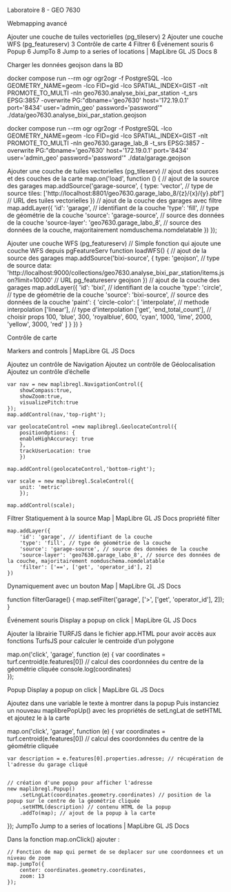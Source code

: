 Laboratoire 8 - GEO 7630

Webmapping avancé


Ajouter une couche de tuiles vectorielles (pg_tileserv)	2
Ajouter une couche WFS (pg_featureserv)	3
Contrôle de carte	4
Filtrer	6
Événement souris	6
Popup	6
JumpTo	8
Jump to a series of locations | MapLibre GL JS Docs	8







Charger les données geojson dans la BD

docker compose run --rm ogr ogr2ogr -f PostgreSQL -lco GEOMETRY_NAME=geom -lco FID=gid -lco SPATIAL_INDEX=GIST -nlt PROMOTE_TO_MULTI  -nln geo7630.analyse_bixi_par_station  -t_srs EPSG:3857  -overwrite PG:"dbname='geo7630' host='172.19.0.1' port='8434' user='admin_geo' password='password'"  ./data/geo7630.analyse_bixi_par_station.geojson

docker compose run --rm ogr ogr2ogr -f PostgreSQL -lco GEOMETRY_NAME=geom -lco FID=gid -lco SPATIAL_INDEX=GIST -nlt PROMOTE_TO_MULTI  -nln geo7630.garage_lab_8  -t_srs EPSG:3857  -overwrite PG:"dbname='geo7630' host='172.19.0.1' port='8434' user='admin_geo' password='password'"  ./data/garage.geojson

Ajouter une couche de tuiles vectorielles (pg_tileserv)
// ajout des sources et des couches de la carte
map.on('load', function () {
    // ajout de la source des garages
    map.addSource('garage-source', {
        type: 'vector', // type de source
        tiles: ['http://localhost:8801/geo7630.garage_labo_8/{z}/{x}/{y}.pbf'] // URL des tuiles vectorielles
    })
    // ajout de la couche des garages avec filtre
    map.addLayer({
        'id': 'garage', // identifiant de la couche
        'type': 'fill', // type de géométrie de la couche
        'source': 'garage-source', // source des données de la couche
        'source-layer': 'geo7630.garage_labo_8', // source des données de la couche, majoritairement nomduschema.nomdelatable
    })
});


Ajouter une couche WFS (pg_featureserv)
// Simple fonction qui ajoute une couche WFS depuis pgFeatureServ
function loadWFS() {
    // ajout de la source des garages
    map.addSource('bixi-source', {
        type: 'geojson', // type de source
        data: 'http://localhost:9000/collections/geo7630.analyse_bixi_par_station/items.json?limit=10000' // URL pg_featureserv geojson
    })
    // ajout de la couche des garages
    map.addLayer({
        'id': 'bixi', // identifiant de la couche
        'type': 'circle', // type de géométrie de la couche
        'source': 'bixi-source', // source des données de la couche
        'paint': {
            'circle-color': [
                'interpolate', // methode interpolation
                ['linear'], // type d'interpolation
                ['get', 'end_total_count'], // choisir props
                100,
                'blue',
                300,
                'royalblue',
                600,
                'cyan',
                1000,
                'lime',
                2000,
                'yellow',
                3000,
                'red'
            ]
        }
    })
}


Contrôle de carte

Markers and controls | MapLibre GL JS Docs

Ajoutez un contrôle de Navigation
Ajoutez un contrôle de Géolocalisation
Ajoutez un contrôle d’échelle




    var nav = new maplibregl.NavigationControl({
        showCompass:true,
        showZoom:true,
        visualizePitch:true
    });
    map.addControl(nav,'top-right');
   
    var geolocateControl =new maplibregl.GeolocateControl({
        positionOptions: {
        enableHighAccuracy: true
        },
        trackUserLocation: true
        })
   
    map.addControl(geolocateControl,'bottom-right');
   
    var scale = new maplibregl.ScaleControl({
        unit: 'metric'
        });
           
    map.addControl(scale);


Filtrer
Statiquement à la source
Map | MapLibre GL JS Docs propriété filter

    map.addLayer({
        'id': 'garage', // identifiant de la couche
        'type': 'fill', // type de géométrie de la couche
        'source': 'garage-source', // source des données de la couche
        'source-layer': 'geo7630.garage_labo_8', // source des données de la couche, majoritairement nomduschema.nomdelatable
        'filter': ['==', ['get', 'operator_id'], 2]
    })


Dynamiquement avec un bouton
Map | MapLibre GL JS Docs

function filterGarage() {
map.setFilter('garage', ['>', ['get', 'operator_id'], 2]);
}

Événement souris
Display a popup on click | MapLibre GL JS Docs

Ajouter la librairie TURFJS dans le fichier app.HTML pour avoir accès aux fonctions TurfsJS pour calculer le centroide d’un polygone


 <script src="https://cdnjs.cloudflare.com/ajax/libs/Turf.js/6.5.0/turf.min.js"></script>



map.on('click', 'garage', function (e) {
    var coordinates = turf.centroid(e.features[0]) // calcul des coordonnées du centre de la géométrie cliquée
    console.log(coordinates)	
});

Popup
Display a popup on click | MapLibre GL JS Docs

Ajoutez dans une variable le texte à montrer dans la popup
Puis instanciez un nouveau maplibrePopUp() avec les propriétés
de setLngLat
de setHTML
et ajoutez le à la carte


map.on('click', 'garage', function (e) {
    var coordinates = turf.centroid(e.features[0]) // calcul des coordonnées du centre de la géométrie cliquée


    var description = e.features[0].properties.adresse; // récupération de l'adresse du garage cliqué


    // création d'une popup pour afficher l'adresse
    new maplibregl.Popup()
        .setLngLat(coordinates.geometry.coordinates) // position de la popup sur le centre de la géométrie cliquée
        .setHTML(description) // contenu HTML de la popup
        .addTo(map); // ajout de la popup à la carte
});
JumpTo
	Jump to a series of locations | MapLibre GL JS Docs

Dans la fonction map.onClick() ajouter : 

    // Fonction de map qui permet de se deplacer sur une coordonnees et un niveau de zoom
    map.jumpTo({
        center: coordinates.geometry.coordinates,
        zoom: 13
    });



